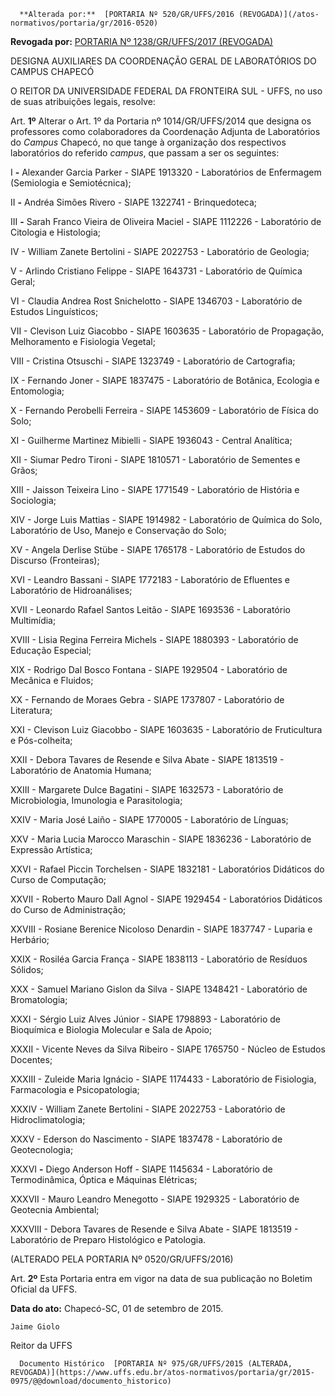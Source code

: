       **Alterada por:**  [PORTARIA Nº 520/GR/UFFS/2016 (REVOGADA)](/atos-normativos/portaria/gr/2016-0520) 

 **Revogada por:**  [PORTARIA Nº 1238/GR/UFFS/2017 (REVOGADA)](/atos-normativos/portaria/gr/2017-1238) 

   DESIGNA AUXILIARES DA COORDENAÇÃO GERAL DE LABORATÓRIOS DO CAMPUS CHAPECÓ  

O REITOR DA UNIVERSIDADE FEDERAL DA FRONTEIRA SUL - UFFS, no uso de suas atribuições legais, resolve:

 Art. **1º** Alterar o Art. 1º da Portaria nº 1014/GR/UFFS/2014 que designa os professores como colaboradores da Coordenação Adjunta de Laboratórios do *Campus* Chapecó, no que tange à organização dos respectivos laboratórios do referido *campus*, que passam a ser os seguintes:

 I **-** Alexander Garcia Parker - SIAPE 1913320 - Laboratórios de Enfermagem (Semiologia e Semiotécnica);

 II **-** Andréa Simões Rivero - SIAPE 1322741 - Brinquedoteca;

 III **-** Sarah Franco Vieira de Oliveira Maciel - SIAPE 1112226 - Laboratório de Citologia e Histologia;

 IV - William Zanete Bertolini - SIAPE 2022753 - Laboratório de Geologia;

 V - Arlindo Cristiano Felippe - SIAPE 1643731 - Laboratório de Química Geral;

 VI - Claudia Andrea Rost Snichelotto - SIAPE 1346703 - Laboratório de Estudos Linguísticos;

 VII - Clevison Luiz Giacobbo - SIAPE 1603635 - Laboratório de Propagação, Melhoramento e Fisiologia Vegetal;

 VIII - Cristina Otsuschi - SIAPE 1323749 - Laboratório de Cartografia;

 IX - Fernando Joner - SIAPE 1837475 - Laboratório de Botânica, Ecologia e Entomologia;

 X - Fernando Perobelli Ferreira - SIAPE 1453609 - Laboratório de Física do Solo;

 XI - Guilherme Martinez Mibielli - SIAPE 1936043 - Central Analítica;

 XII - Siumar Pedro Tironi - SIAPE 1810571 - Laboratório de Sementes e Grãos;

 XIII - Jaisson Teixeira Lino - SIAPE 1771549 - Laboratório de História e Sociologia;

 XIV - Jorge Luis Mattias - SIAPE 1914982 - Laboratório de Química do Solo, Laboratório de Uso, Manejo e Conservação do Solo;

 XV - Angela Derlise Stübe - SIAPE 1765178 - Laboratório de Estudos do Discurso (Fronteiras);

 XVI - Leandro Bassani - SIAPE 1772183 - Laboratório de Efluentes e Laboratório de Hidroanálises;

 XVII - Leonardo Rafael Santos Leitão - SIAPE 1693536 - Laboratório Multimídia;

 XVIII - Lisia Regina Ferreira Michels - SIAPE 1880393 - Laboratório de Educação Especial;

 XIX - Rodrigo Dal Bosco Fontana - SIAPE 1929504 - Laboratório de Mecânica e Fluidos;

 XX - Fernando de Moraes Gebra - SIAPE 1737807 - Laboratório de Literatura;

 XXI - Clevison Luiz Giacobbo - SIAPE 1603635 - Laboratório de Fruticultura e Pós-colheita;

 XXII - Debora Tavares de Resende e Silva Abate - SIAPE 1813519 - Laboratório de Anatomia Humana;

 XXIII - Margarete Dulce Bagatini - SIAPE 1632573 - Laboratório de Microbiologia, Imunologia e Parasitologia;

 XXIV - Maria José Laiño - SIAPE 1770005 - Laboratório de Línguas;

 XXV - Maria Lucia Marocco Maraschin - SIAPE 1836236 - Laboratório de Expressão Artística;

 XXVI - Rafael Piccin Torchelsen - SIAPE 1832181 - Laboratórios Didáticos do Curso de Computação;

 XXVII - Roberto Mauro Dall Agnol - SIAPE 1929454 - Laboratórios Didáticos do Curso de Administração;

 XXVIII - Rosiane Berenice Nicoloso Denardin - SIAPE 1837747 - Luparia e Herbário;

 XXIX - Rosiléa Garcia França - SIAPE 1838113 - Laboratório de Resíduos Sólidos;

 XXX - Samuel Mariano Gislon da Silva - SIAPE 1348421 - Laboratório de Bromatologia;

 XXXI - Sérgio Luiz Alves Júnior - SIAPE 1798893 - Laboratório de Bioquímica e Biologia Molecular e Sala de Apoio;

 XXXII - Vicente Neves da Silva Ribeiro - SIAPE 1765750 - Núcleo de Estudos Docentes;

 XXXIII - Zuleide Maria Ignácio - SIAPE 1174433 - Laboratório de Fisiologia, Farmacologia e Psicopatologia;

 XXXIV - William Zanete Bertolini - SIAPE 2022753 - Laboratório de Hidroclimatologia;

 XXXV - Ederson do Nascimento - SIAPE 1837478 - Laboratório de Geotecnologia;

 XXXVI **-** Diego Anderson Hoff - SIAPE 1145634 - Laboratório de Termodinâmica, Óptica e Máquinas Elétricas;

 XXXVII - Mauro Leandro Menegotto - SIAPE 1929325 - Laboratório de Geotecnia Ambiental;

 XXXVIII - Debora Tavares de Resende e Silva Abate - SIAPE 1813519 - Laboratório de Preparo Histológico e Patologia.

 (ALTERADO PELA PORTARIA Nº 0520/GR/UFFS/2016)

 Art. **2º** Esta Portaria entra em vigor na data de sua publicação no Boletim Oficial da UFFS.

  

   **Data do ato:** Chapecó-SC, 01 de setembro de 2015.   
 

    Jaime Giolo   
 Reitor da UFFS 

      Documento Histórico  [PORTARIA Nº 975/GR/UFFS/2015 (ALTERADA, REVOGADA)](https://www.uffs.edu.br/atos-normativos/portaria/gr/2015-0975/@@download/documento_historico)     
      